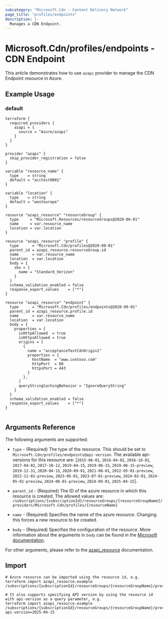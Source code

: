 ```yaml
---
subcategory: "Microsoft.Cdn - Content Delivery Network"
page_title: "profiles/endpoints"
description: |-
  Manages a CDN Endpoint.
---
```


# Microsoft.Cdn/profiles/endpoints - CDN Endpoint

This article demonstrates how to use `azapi` provider to manage the CDN Endpoint resource in Azure.

## Example Usage

### default

```hcl
terraform {
  required_providers {
    azapi = {
      source = "Azure/azapi"
    }
  }
}

provider "azapi" {
  skip_provider_registration = false
}

variable "resource_name" {
  type    = string
  default = "acctest0001"
}

variable "location" {
  type    = string
  default = "westeurope"
}

resource "azapi_resource" "resourceGroup" {
  type     = "Microsoft.Resources/resourceGroups@2020-06-01"
  name     = var.resource_name
  location = var.location
}

resource "azapi_resource" "profile" {
  type      = "Microsoft.Cdn/profiles@2020-09-01"
  parent_id = azapi_resource.resourceGroup.id
  name      = var.resource_name
  location  = var.location
  body = {
    sku = {
      name = "Standard_Verizon"
    }
  }
  schema_validation_enabled = false
  response_export_values    = ["*"]
}

resource "azapi_resource" "endpoint" {
  type      = "Microsoft.Cdn/profiles/endpoints@2020-09-01"
  parent_id = azapi_resource.profile.id
  name      = var.resource_name
  location  = var.location
  body = {
    properties = {
      isHttpAllowed  = true
      isHttpsAllowed = true
      origins = [
        {
          name = "acceptanceTestCdnOrigin1"
          properties = {
            hostName  = "www.contoso.com"
            httpPort  = 80
            httpsPort = 443
          }
        },
      ]
      queryStringCachingBehavior = "IgnoreQueryString"
    }
  }
  schema_validation_enabled = false
  response_export_values    = ["*"]
}


```



## Arguments Reference

The following arguments are supported:

* `type` - (Required) The type of the resource. This should be set to `Microsoft.Cdn/profiles/endpoints@api-version`. The available api-versions for this resource are: [`2015-06-01`, `2016-04-02`, `2016-10-02`, `2017-04-02`, `2017-10-12`, `2019-04-15`, `2019-06-15`, `2019-06-15-preview`, `2019-12-31`, `2020-04-15`, `2020-09-01`, `2021-06-01`, `2022-05-01-preview`, `2022-11-01-preview`, `2023-05-01`, `2023-07-01-preview`, `2024-02-01`, `2024-05-01-preview`, `2024-06-01-preview`, `2024-09-01`, `2025-04-15`].

* `parent_id` - (Required) The ID of the azure resource in which this resource is created. The allowed values are:  
  `/subscriptions/{subscriptionId}/resourceGroups/{resourceGroupName}/providers/Microsoft.Cdn/profiles/{resourceName}`

* `name` - (Required) Specifies the name of the azure resource. Changing this forces a new resource to be created.

* `body` - (Required) Specifies the configuration of the resource. More information about the arguments in `body` can be found in the [Microsoft documentation](https://learn.microsoft.com/en-us/azure/templates/Microsoft.Cdn/profiles/endpoints?pivots=deployment-language-terraform).

For other arguments, please refer to the [azapi_resource](https://registry.terraform.io/providers/Azure/azapi/latest/docs/resources/resource) documentation.

## Import

 ```shell
 # Azure resource can be imported using the resource id, e.g.
 terraform import azapi_resource.example /subscriptions/{subscriptionId}/resourceGroups/{resourceGroupName}/providers/Microsoft.Cdn/profiles/{resourceName}/endpoints/{resourceName}
 
 # It also supports specifying API version by using the resource id with api-version as a query parameter, e.g.
 terraform import azapi_resource.example /subscriptions/{subscriptionId}/resourceGroups/{resourceGroupName}/providers/Microsoft.Cdn/profiles/{resourceName}/endpoints/{resourceName}?api-version=2025-04-15
 ```
